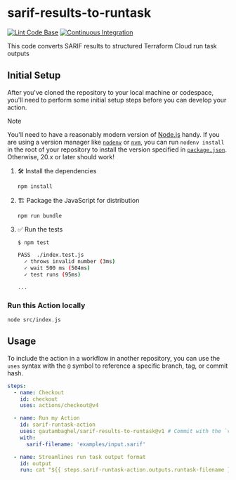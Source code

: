 # sarif-results-to-runtask

[![Lint Code Base](https://github.com/gautambaghel/sarif-results-to-runtask/actions/workflows/linter.yml/badge.svg)](https://github.com/gautambaghel/sarif-results-to-runtask/actions/workflows/linter.yml)
[![Continuous Integration](https://github.com/gautambaghel/sarif-results-to-runtask/actions/workflows/ci.yml/badge.svg)](https://github.com/gautambaghel/sarif-results-to-runtask/actions/workflows/ci.yml)

This code converts SARIF results to structured Terraform Cloud run task outputs

## Initial Setup

After you've cloned the repository to your local machine or codespace, you'll
need to perform some initial setup steps before you can develop your action.

> [!NOTE]
>
> You'll need to have a reasonably modern version of
> [Node.js](https://nodejs.org) handy. If you are using a version manager like
> [`nodenv`](https://github.com/nodenv/nodenv) or
> [`nvm`](https://github.com/nvm-sh/nvm), you can run `nodenv install` in the
> root of your repository to install the version specified in
> [`package.json`](./package.json). Otherwise, 20.x or later should work!

1. :hammer_and_wrench: Install the dependencies

   ```bash
   npm install
   ```

1. :building_construction: Package the JavaScript for distribution

   ```bash
   npm run bundle
   ```

1. :white_check_mark: Run the tests

   ```bash
   $ npm test

   PASS  ./index.test.js
     ✓ throws invalid number (3ms)
     ✓ wait 500 ms (504ms)
     ✓ test runs (95ms)

   ...
   ```

### Run this Action locally

```
node src/index.js
```

## Usage

To include the action in a workflow in another repository, you can use the
`uses` syntax with the `@` symbol to reference a specific branch, tag, or commit
hash.

```yaml
steps:
  - name: Checkout
    id: checkout
    uses: actions/checkout@v4

  - name: Run my Action
    id: sarif-runtask-action
    uses: gautambaghel/sarif-results-to-runtask@v1 # Commit with the `v1` tag
    with:
      sarif-filename: 'examples/input.sarif'

  - name: Streamlines run task output format
    id: output
    run: cat "${{ steps.sarif-runtask-action.outputs.runtask-filename }}"
```
